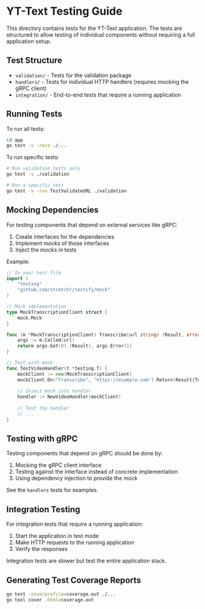# YT-Text Testing Guide

This directory contains tests for the YT-Text application. The tests are structured to allow testing of individual components without requiring a full application setup.

## Test Structure

- `validation/` - Tests for the validation package
- `handlers/` - Tests for individual HTTP handlers (requires mocking the gRPC client)
- `integration/` - End-to-end tests that require a running application

## Running Tests

To run all tests:

```bash
cd app
go test -v -race ./...
```

To run specific tests:

```bash
# Run validation tests only
go test -v ./validation

# Run a specific test
go test -v -run TestValidateURL ./validation
```

## Mocking Dependencies

For testing components that depend on external services like gRPC:

1. Create interfaces for the dependencies
2. Implement mocks of those interfaces
3. Inject the mocks in tests

Example:

```go
// In your test file
import (
    "testing"
    "github.com/stretchr/testify/mock"
)

// Mock implementation
type MockTranscriptionClient struct {
    mock.Mock
}

func (m *MockTranscriptionClient) Transcribe(url string) (Result, error) {
    args := m.Called(url)
    return args.Get(0).(Result), args.Error(1)
}

// Test with mock
func TestVideoHandler(t *testing.T) {
    mockClient := new(MockTranscriptionClient)
    mockClient.On("Transcribe", "https://example.com").Return(Result{Text: "test"}, nil)
    
    // Inject mock into handler
    handler := NewVideoHandler(mockClient)
    
    // Test the handler
    // ...
}
```

## Testing with gRPC

Testing components that depend on gRPC should be done by:

1. Mocking the gRPC client interface
2. Testing against the interface instead of concrete implementation
3. Using dependency injection to provide the mock

See the `handlers` tests for examples.

## Integration Testing

For integration tests that require a running application:

1. Start the application in test mode
2. Make HTTP requests to the running application
3. Verify the responses

Integration tests are slower but test the entire application stack.

## Generating Test Coverage Reports

```bash
go test -coverprofile=coverage.out ./...
go tool cover -html=coverage.out
```